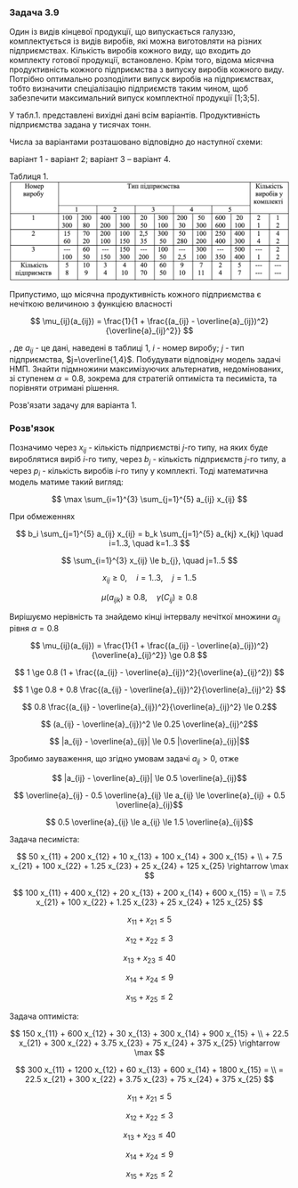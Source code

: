 ### Задача 3.9

Один із видів кінцевої продукції, що випускається галуззю, комплектується із видів виробів, які можна виготовляти на різних підприємствах. Кількість виробів кожного виду, що входить до комплекту готової продукції, встановлено. Крім того, відома місячна продуктивність кожного підприємства з випуску виробів кожного виду. Потрібно оптимально розподілити випуск виробів на підприємствах, тобто визначити спеціалізацію підприємств таким чином, щоб забезпечити максимальний випуск комплектної продукції [1;3;5].

У табл.1. представлені вихідні дані всім варіантів. Продуктивність підприємства задана у тисячах тонн.

Числа за варіантами розташовано відповідно до наступної схеми:

варіант 1 - варіант 2;
варіант 3 – варіант 4.

Таблиця 1.
![](img.png)


Припустимо, що місячна продуктивність кожного підприємства є нечіткою величиною з функцією власності

$$ \mu_{ij}(a_{ij}) = \frac{1}{1 + \frac{(a_{ij} - \overline{a}_{ij})^2}{\overline{a}_{ij}^2}}
$$

, де $a_{ij}$ - це дані, наведені в таблиці 1, $i$ - номер виробу; $j$ - тип підприємства, $j=\overline{1,4}$. Побудувати відповідну модель задачі НМП. Знайти підмножини максимізуючих альтернатив, недомінованих, зі ступенем $\alpha=0.8$, зокрема для стратегій оптиміста та песиміста, та порівняти отримані рішення.

Розв'язати задачу для варіанта 1.


### Розв'язок

Позначимо через $x_{ij}$ - кількість підприємстві $j$-го типу, на яких буде вироблятися виріб $i$-го типу, через $b_{j}$ - кількість підприємств $j$-го типу, а через $p_i$ - кількість виробів $i$-го типу у комплекті. Тоді математична модель матиме такий вигляд:

$$ \max \sum_{i=1}^{3} \sum_{j=1}^{5} a_{ij} x_{ij} $$

При обмеженнях

$$ b_i \sum_{j=1}^{5} a_{ij} x_{ij} = b_k \sum_{j=1}^{5} a_{kj} x_{kj}  \quad i=1..3, \quad k=1..3 $$

$$ \sum_{i=1}^{3} x_{ij} \le b_{j}, \quad j=1..5 $$

$$ x_{ij} \ge 0, \quad i=1..3, \quad j=1..5 $$

$$ \mu(a_{ijk})  \ge 0.8 , \quad \gamma(C_{ij}) \ge 0.8$$

Вирішуємо нерівність та знайдемо кінці інтервалу нечіткої множини $a_{ij}$ рівня $\alpha=0.8$

$$ \mu_{ij}(a_{ij}) = \frac{1}{1 + \frac{(a_{ij} - \overline{a}_{ij})^2}{\overline{a}_{ij}^2}} \ge 0.8 $$

$$ 1 \ge 0.8 (1 + \frac{(a_{ij} - \overline{a}_{ij})^2}{\overline{a}_{ij}^2}) $$

$$ 1 \ge 0.8 + 0.8 \frac{(a_{ij} - \overline{a}_{ij})^2}{\overline{a}_{ij}^2} $$

$$ 0.8 \frac{(a_{ij} - \overline{a}_{ij})^2}{\overline{a}_{ij}^2} \le 0.2$$

$$ (a_{ij} - \overline{a}_{ij})^2 \le 0.25 \overline{a}_{ij}^2$$

$$ |a_{ij} - \overline{a}_{ij}| \le 0.5 |\overline{a}_{ij}|$$

Зробимо зауваження, що згідно умовам задачі ${a}_{ij} > 0$, отже 

$$ |a_{ij} - \overline{a}_{ij}| \le 0.5 \overline{a}_{ij}$$

$$ \overline{a}_{ij} - 0.5 \overline{a}_{ij} \le a_{ij} \le \overline{a}_{ij} + 0.5 \overline{a}_{ij}$$

$$ 0.5 \overline{a}_{ij} \le a_{ij} \le 1.5 \overline{a}_{ij}$$

Задача песиміста:

$$  50 x_{11} + 200 x_{12} +   10 x_{13} + 100 x_{14} + 300 x_{15} + \\ +
   7.5 x_{21} + 100 x_{22} + 1.25 x_{23} +  25 x_{24} + 125 x_{25} \rightarrow \max
$$

$$  100 x_{11} + 400 x_{12} +   20 x_{13} + 200 x_{14} + 600 x_{15} = \\
=   7.5 x_{21} + 100 x_{22} + 1.25 x_{23} +  25 x_{24} + 125 x_{25}
$$

$$ x_{11} + x_{21} \le 5 $$

$$ x_{12} + x_{22} \le 3 $$

$$ x_{13} + x_{23} \le 40 $$

$$ x_{14} + x_{24} \le 9 $$

$$ x_{15} + x_{25} \le 2 $$


Задача оптиміста:

$$ 150 x_{11} + 600 x_{12} +   30 x_{13} + 300 x_{14} + 900 x_{15} + \\ +
  22.5 x_{21} + 300 x_{22} + 3.75 x_{23} +  75 x_{24} + 375 x_{25} \rightarrow \max
$$

$$ 300 x_{11} + 1200 x_{12} +   60 x_{13} + 600 x_{14} + 1800 x_{15} = \\
= 22.5 x_{21} +  300 x_{22} + 3.75 x_{23} +  75 x_{24} +  375 x_{25}
$$

$$ x_{11} + x_{21} \le 5 $$

$$ x_{12} + x_{22} \le 3 $$

$$ x_{13} + x_{23} \le 40 $$

$$ x_{14} + x_{24} \le 9 $$

$$ x_{15} + x_{25} \le 2 $$

